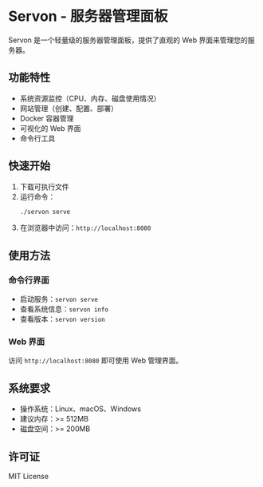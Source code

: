 # Servon - 服务器管理面板

Servon 是一个轻量级的服务器管理面板，提供了直观的 Web 界面来管理您的服务器。

## 功能特性

- 系统资源监控（CPU、内存、磁盘使用情况）
- 网站管理（创建、配置、部署）
- Docker 容器管理
- 可视化的 Web 界面
- 命令行工具

## 快速开始

1. 下载可执行文件
2. 运行命令：
   ```bash
   ./servon serve
   ```
3. 在浏览器中访问：`http://localhost:8080`

## 使用方法

### 命令行界面

- 启动服务：`servon serve`
- 查看系统信息：`servon info`
- 查看版本：`servon version`

### Web 界面

访问 `http://localhost:8080` 即可使用 Web 管理界面。

## 系统要求

- 操作系统：Linux、macOS、Windows
- 建议内存：>= 512MB
- 磁盘空间：>= 200MB

## 许可证

MIT License
